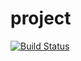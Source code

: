 # project
[![Build Status](https://dev.azure.com/hypercubetr/Parts%20%20Unlimited/_apis/build/status/TansuKENAN.project?branchName=master)](https://dev.azure.com/hypercubetr/Parts%20%20Unlimited/_build/latest?definitionId=7&branchName=master)
